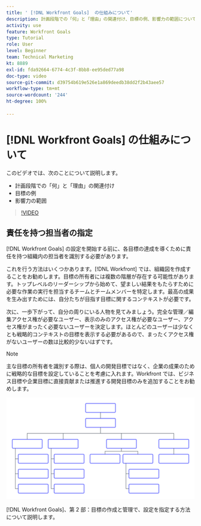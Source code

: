 ```yaml
---
title: ' [!DNL Workfront Goals]  の仕組みについて'
description: 計画段階での「何」と「理由」の関連付け、目標の例、影響力の範囲について説明します。
activity: use
feature: Workfront Goals
type: Tutorial
role: User
level: Beginner
team: Technical Marketing
kt: 8889
exl-id: fda92664-6774-4c3f-8bb8-ee95ded77a98
doc-type: video
source-git-commit: d39754b619e526e1a869deedb38dd2f2b43aee57
workflow-type: tm+mt
source-wordcount: '244'
ht-degree: 100%

---
```


# [!DNL Workfront Goals] の仕組みについて

このビデオでは、次のことについて説明します。

* 計画段階での「何」と「理由」の関連付け
* 目標の例
* 影響力の範囲

>[!VIDEO](https://video.tv.adobe.com/v/335183/?quality=12)

## 責任を持つ担当者の指定

[!DNL Workfront Goals] の設定を開始する前に、各目標の達成を導くために責任を持つ組織内の担当者を識別する必要があります。

これを行う方法はいくつかあります。[!DNL Workfront] では、組織図を作成することをお勧めします。目標の所有者には複数の階層が存在する可能性があります。トップレベルのリーダーシップから始めて、望ましい結果をもたらすために必要な作業の実行を担当するチームとチームメンバーを特定します。最高の成果を生み出すためには、自分たちが目指す目標に関するコンテキストが必要です。

次に、一歩下がって、自分の周りにいる人物を見てみましょう。完全な管理／編集アクセス権が必要なユーザー、表示のみのアクセス権が必要なユーザー、アクセス権がまったく必要ないユーザーを決定します。ほとんどのユーザーは少なくとも戦略的コンテキストの目標を表示する必要があるので、まったくアクセス権がないユーザーの数は比較的少ないはずです。

>[!NOTE]
>
>主な目標の所有者を識別する際は、個人の開発目標ではなく、企業の成果のために戦略的な目標を設定していることを考慮に入れます。Workfront では、ビジネス目標や企業目標に直接貢献または推進する開発目標のみを追加することをお勧めします。

![空の組織図](assets/01-workfront-goals-blank-org-chart.png)

[!DNL Workfront Goals]、第 2 部：目標の作成と管理で、設定を指定する方法について説明します。

<!--
URL for part 2 reference above
-->
